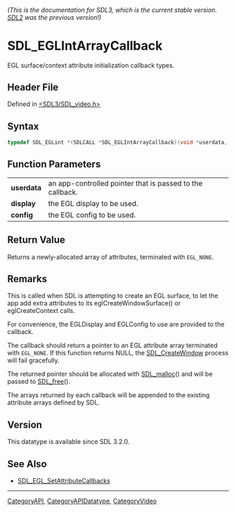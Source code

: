 ###### (This is the documentation for SDL3, which is the current stable version. [SDL2](https://wiki.libsdl.org/SDL2/) was the previous version!)
# SDL_EGLIntArrayCallback

EGL surface/context attribute initialization callback types.

## Header File

Defined in [<SDL3/SDL_video.h>](https://github.com/libsdl-org/SDL/blob/main/include/SDL3/SDL_video.h)

## Syntax

```c
typedef SDL_EGLint *(SDLCALL *SDL_EGLIntArrayCallback)(void *userdata, SDL_EGLDisplay display, SDL_EGLConfig config);
```

## Function Parameters

|              |                                                           |
| ------------ | --------------------------------------------------------- |
| **userdata** | an app-controlled pointer that is passed to the callback. |
| **display**  | the EGL display to be used.                               |
| **config**   | the EGL config to be used.                                |

## Return Value

Returns a newly-allocated array of attributes, terminated with `EGL_NONE`.

## Remarks

This is called when SDL is attempting to create an EGL surface, to let the
app add extra attributes to its eglCreateWindowSurface() or
eglCreateContext calls.

For convenience, the EGLDisplay and EGLConfig to use are provided to the
callback.

The callback should return a pointer to an EGL attribute array terminated
with `EGL_NONE`. If this function returns NULL, the
[SDL_CreateWindow](SDL_CreateWindow) process will fail gracefully.

The returned pointer should be allocated with [SDL_malloc](SDL_malloc)()
and will be passed to [SDL_free](SDL_free)().

The arrays returned by each callback will be appended to the existing
attribute arrays defined by SDL.

## Version

This datatype is available since SDL 3.2.0.

## See Also

- [SDL_EGL_SetAttributeCallbacks](SDL_EGL_SetAttributeCallbacks)

----
[CategoryAPI](CategoryAPI), [CategoryAPIDatatype](CategoryAPIDatatype), [CategoryVideo](CategoryVideo)

